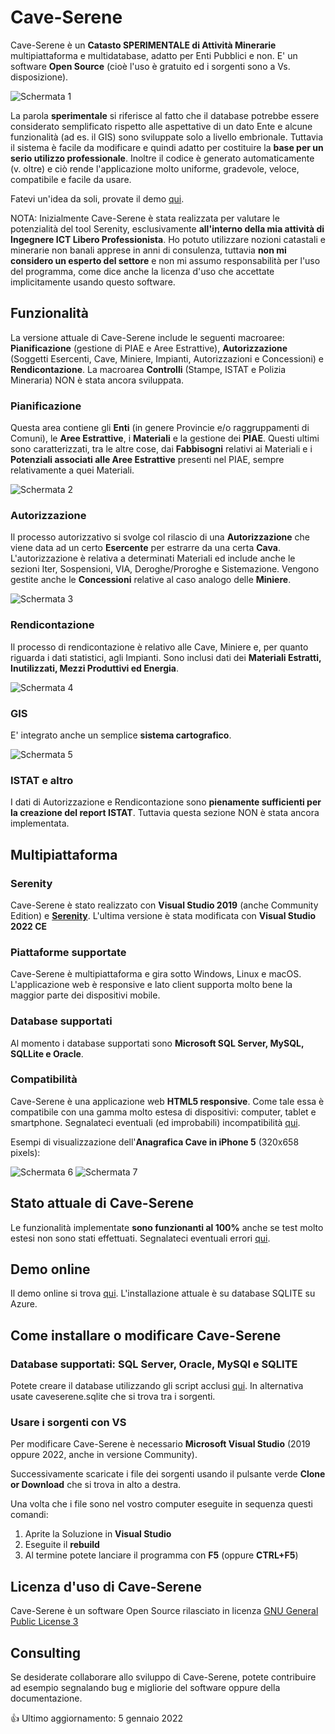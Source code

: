 # Cave-Serene
Cave-Serene è un **Catasto SPERIMENTALE di Attività Minerarie** multipiattaforma e multidatabase, adatto per Enti Pubblici e non. 
E' un software **Open Source** (cioè l'uso è gratuito ed i sorgenti sono a Vs. disposizione). 

![Schermata 1](https://github.com/gsaielli/cave-serene/blob/master/Screenshots/s1.png)

La parola **sperimentale** si riferisce al fatto che il database potrebbe essere considerato semplificato rispetto alle aspettative 
di un dato Ente e alcune funzionalità (ad es. il GIS) sono sviluppate solo a livello embrionale. Tuttavia il sistema è facile da 
modificare e quindi adatto per costituire la **base per un serio utilizzo professionale**. Inoltre il codice è generato automaticamente 
(v. oltre) e ciò rende l'applicazione molto uniforme, gradevole, veloce, compatibile e facile da usare. 

Fatevi un'idea da soli, provate il demo [qui](http://caveserene.azurewebsites.net).

NOTA: Inizialmente Cave-Serene è stata realizzata per valutare le potenzialità del tool Serenity, esclusivamente **all'interno della 
mia attività di Ingegnere ICT Libero Professionista**. Ho potuto utilizzare nozioni catastali e minerarie non banali apprese in anni 
di consulenza, tuttavia **non mi considero un esperto del settore** e non mi assumo responsabilità per l'uso del programma, come dice 
anche la licenza d'uso che accettate implicitamente usando questo software.

## Funzionalità
La versione attuale di Cave-Serene include le seguenti macroaree: **Pianificazione** (gestione di PIAE e Aree Estrattive), 
**Autorizzazione** (Soggetti Esercenti, Cave, Miniere, Impianti, Autorizzazioni e Concessioni) e **Rendicontazione**. 
La macroarea **Controlli** (Stampe, ISTAT e Polizia Mineraria) NON è stata ancora sviluppata.

### Pianificazione
Questa area contiene gli **Enti** (in genere Provincie e/o raggruppamenti di Comuni), le **Aree Estrattive**, i **Materiali** e 
la gestione dei **PIAE**. Questi ultimi sono caratterizzati, tra le altre cose, dai **Fabbisogni** relativi ai Materiali e i 
**Potenziali associati alle Aree Estrattive** presenti nel PIAE, sempre relativamente a quei Materiali.

![Schermata 2](https://github.com/gsaielli/cave-serene/blob/master/Screenshots/s2.png)

### Autorizzazione
Il processo autorizzativo si svolge col rilascio di una **Autorizzazione** che viene data ad un certo **Esercente** per estrarre 
da una certa **Cava**. L'autorizzazione è relativa a determinati Materiali ed include anche le sezioni Iter, Sospensioni, VIA, 
Deroghe/Proroghe e Sistemazione. Vengono gestite anche le **Concessioni** relative al caso analogo delle **Miniere**.

![Schermata 3](https://github.com/gsaielli/cave-serene/blob/master/Screenshots/s3.png)

### Rendicontazione
Il processo di rendicontazione è relativo alle Cave, Miniere e, per quanto riguarda i dati statistici, agli Impianti. Sono 
inclusi dati dei **Materiali Estratti, Inutilizzati, Mezzi Produttivi ed Energia**.

![Schermata 4](https://github.com/gsaielli/cave-serene/blob/master/Screenshots/s4.png)

### GIS
E' integrato anche un semplice **sistema cartografico**.

![Schermata 5](https://github.com/gsaielli/cave-serene/blob/master/Screenshots/s5.png)

### ISTAT e altro
I dati di Autorizzazione e Rendicontazione sono **pienamente sufficienti per la creazione del report ISTAT**. Tuttavia questa 
sezione NON è stata ancora implementata.

## Multipiattaforma

### Serenity
Cave-Serene è stato realizzato con **Visual Studio 2019** (anche Community Edition) e [**Serenity**](https://github.com/volkanceylan/Serenity). 
L'ultima versione è stata modificata con **Visual Studio 2022 CE**

### Piattaforme supportate
Cave-Serene è multipiattaforma e gira sotto Windows, Linux e macOS. L'applicazione web è responsive e lato client supporta molto 
bene la maggior parte dei dispositivi mobile. 

### Database supportati
Al momento i database supportati sono **Microsoft SQL Server, MySQL, SQLLite e Oracle**.

### Compatibilità
Cave-Serene è una applicazione web **HTML5 responsive**. Come tale essa è compatibile con una gamma molto estesa di dispositivi: 
computer, tablet e smartphone. Segnalateci eventuali (ed improbabili) incompatibilità [qui](https://github.com/gsaielli/cave-serene/issues).

Esempi di visualizzazione dell'**Anagrafica Cave in iPhone 5**  (320x658 pixels):

![Schermata 6](https://github.com/gsaielli/cave-serene/blob/master/Screenshots/s6.png)
![Schermata 7](https://github.com/gsaielli/cave-serene/blob/master/Screenshots/s7.png)

## Stato attuale di Cave-Serene
Le funzionalità implementate **sono funzionanti al 100%** anche se test molto estesi non sono stati effettuati. Segnalateci 
eventuali errori [qui](https://github.com/gsaielli/cave-serene/issues).

## Demo online
Il demo online si trova [qui](https://caveserene.azurewebsites.net/). L'installazione attuale è su database SQLITE su Azure.

## Come installare o modificare Cave-Serene 

### Database supportati: SQL Server, Oracle, MySQl e SQLITE
Potete creare il database utilizzando gli script acclusi [qui](https://github.com/gsaielli/cave-serene/blob/master/).
In alternativa usate caveserene.sqlite che si trova tra i sorgenti.

### Usare i sorgenti con VS
Per modificare Cave-Serene è necessario **Microsoft Visual Studio** (2019 oppure 2022, anche in versione Community). 

Successivamente scaricate i file dei sorgenti usando il pulsante verde **Clone or Download** che si trova in alto a destra. 

Una volta che i file sono nel vostro computer eseguite in sequenza questi comandi:
1. Aprite la Soluzione in **Visual Studio**
1. Eseguite il **rebuild**
1. Al termine potete lanciare il programma con **F5** (oppure **CTRL+F5**) 

## Licenza d'uso di Cave-Serene
Cave-Serene è un software Open Source rilasciato in licenza 
[GNU General Public License 3](https://github.com/gsaielli/cave-serene/blob/master/LICENSE)

## Consulting
Se desiderate collaborare allo sviluppo di Cave-Serene, potete contribuire ad esempio segnalando bug e migliorie del software 
oppure della documentazione. 

:+1: Ultimo aggiornamento: 5 gennaio 2022
